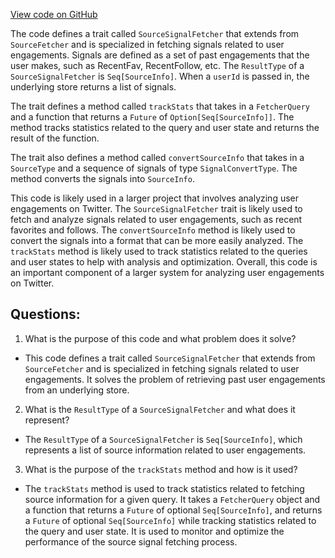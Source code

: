 [View code on GitHub](https://github.com/misbahsy/the-algorithm/cr-mixer/server/src/main/scala/com/twitter/cr_mixer/source_signal/SourceSignalFetcher.scala)

The code defines a trait called `SourceSignalFetcher` that extends from `SourceFetcher` and is specialized in fetching signals related to user engagements. Signals are defined as a set of past engagements that the user makes, such as RecentFav, RecentFollow, etc. The `ResultType` of a `SourceSignalFetcher` is `Seq[SourceInfo]`. When a `userId` is passed in, the underlying store returns a list of signals.

The trait defines a method called `trackStats` that takes in a `FetcherQuery` and a function that returns a `Future` of `Option[Seq[SourceInfo]]`. The method tracks statistics related to the query and user state and returns the result of the function.

The trait also defines a method called `convertSourceInfo` that takes in a `SourceType` and a sequence of signals of type `SignalConvertType`. The method converts the signals into `SourceInfo`.

This code is likely used in a larger project that involves analyzing user engagements on Twitter. The `SourceSignalFetcher` trait is likely used to fetch and analyze signals related to user engagements, such as recent favorites and follows. The `convertSourceInfo` method is likely used to convert the signals into a format that can be more easily analyzed. The `trackStats` method is likely used to track statistics related to the queries and user states to help with analysis and optimization. Overall, this code is an important component of a larger system for analyzing user engagements on Twitter.
## Questions: 
 1. What is the purpose of this code and what problem does it solve?
- This code defines a trait called `SourceSignalFetcher` that extends from `SourceFetcher` and is specialized in fetching signals related to user engagements. It solves the problem of retrieving past user engagements from an underlying store.

2. What is the `ResultType` of a `SourceSignalFetcher` and what does it represent?
- The `ResultType` of a `SourceSignalFetcher` is `Seq[SourceInfo]`, which represents a list of source information related to user engagements.

3. What is the purpose of the `trackStats` method and how is it used?
- The `trackStats` method is used to track statistics related to fetching source information for a given query. It takes a `FetcherQuery` object and a function that returns a `Future` of optional `Seq[SourceInfo]`, and returns a `Future` of optional `Seq[SourceInfo]` while tracking statistics related to the query and user state. It is used to monitor and optimize the performance of the source signal fetching process.